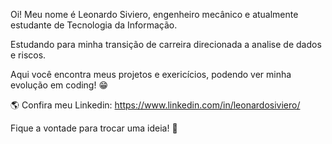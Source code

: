 Oi! Meu nome é Leonardo Siviero, engenheiro mecânico e atualmente estudante de Tecnologia da Informação.

Estudando para minha transição de carreira direcionada a analise de dados e riscos.

Aqui você encontra meus projetos e exericícios, podendo ver minha evolução em coding! 😁

🌎 Confira meu Linkedin: https://www.linkedin.com/in/leonardosiviero/

Fique a vontade para trocar uma ideia! 💬
